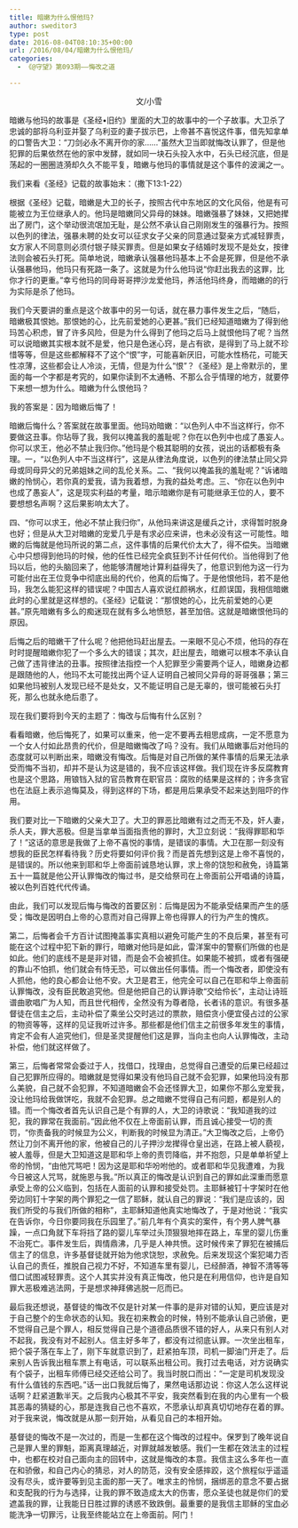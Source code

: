 ```yaml
---
title: 暗嫩为什么恨他玛?
author: sweditor3
type: post
date: 2016-08-04T08:10:35+00:00
url: /2016/08/04/暗嫩为什么恨他玛/
categories:
  - 《@守望》第093期——悔改之道

---
```

<p style="text-align: center;">
  文/小雪<!--more-->
</p>

暗嫩与他玛的故事是《圣经•旧约》里面的大卫的故事中的一个子故事。大卫杀了忠诚的部将乌利亚并娶了乌利亚的妻子拔示巴，上帝甚不喜悦这件事，借先知拿单的口警告大卫：“刀剑必永不离开你的家……”虽然大卫当即就悔改认罪了，但是他犯罪的后果依然在他的家中发酵，就如同一块石头投入水中，石头已经沉底，但是荡起的一圈圈涟漪却久久不能平复，暗嫩与他玛的事情就是这个事件的波澜之一。

我们来看《圣经》记载的故事始末：（撒下13:1-22）

根据《圣经》记载，暗嫩是大卫的长子，按照古代中东地区的文化风俗，他是有可能被立为王位继承人的。他玛是暗嫩同父异母的妹妹。暗嫩强暴了妹妹，又把她撵出了房门，这个举动很流氓加无耻，是公然不承认自己刚刚发生的强暴行为。按照以色列的律法，强暴未聘的处女可以征求女子父亲的同意通过娶亲方式减轻罪责，女方家人不同意则必须付银子赎买罪责。但是如果女子结婚时发现不是处女，按律法则会被石头打死。简单地说，暗嫩承认强暴他玛基本上不会是死罪，但是他不承认强暴他玛，他玛只有死路一条了。这就是为什么他玛说“你赶出我去的这罪，比你才行的更重。”幸亏他玛的同母哥哥押沙龙爱他玛，养活他玛终身，而暗嫩的的行为实际是杀了他玛。

我们今天要讲的重点是这个故事中的另一句话，就在暴力事件发生之后，“随后，暗嫩极其恨她。那恨她的心，比先前爱她的心更甚。”我们已经知道暗嫩为了得到他玛苦心积虑，冒了许多风险，但是为什么得到了他玛之后马上就恨他玛了呢？当然可以说暗嫩其实根本就不是爱，他只是色迷心窍，是占有欲，是得到了马上就不珍惜等等，但是这些都解释不了这个“恨”字，可能喜新厌旧，可能水性杨花，可能天性凉薄，这些都会让人冷淡，无情，但是为什么“恨”？《圣经》是上帝默示的，里面的每一个字都是考究的，如果你读到不太通畅、不那么合乎情理的地方，就要停下来想一想为什么。暗嫩为什么恨他玛？

我的答案是：因为暗嫩后悔了！

暗嫩后悔什么？答案就在故事里面。他玛劝暗嫩：“以色列人中不当这样行，你不要做这丑事。你玷辱了我，我何以掩盖我的羞耻呢？你在以色列中也成了愚妄人。你可以求王，他必不禁止我归你。”他玛是个极其聪明的女孩，说出的话都极有条理。一，“以色列人中不当这样行”，这是从律法角度说，以色列的律法禁止同父异母或同母异父的兄弟姐妹之间的乱伦关系。二、“我何以掩盖我的羞耻呢？”诉诸暗嫩的怜悯心，若你真的爱我，请为我着想，为我的益处考虑。三、“你在以色列中也成了愚妄人”，这是现实利益的考量，暗示暗嫩你是有可能继承王位的人，要不要想想名声啊？这后果影响太大了。

四、“你可以求王，他必不禁止我归你”，从他玛来讲这是缓兵之计，求得暂时脱身也好；但是从大卫对暗嫩的宠爱几乎是有求必应来讲，也未必没有这一可能性。暗嫩的后悔就是他玛所说的第二点，这件事情的后果代价太大了，得不偿失。当暗嫩心中只想得到他玛的时候，他的任性已经完全疯狂到不计任何代价。当他得到了他玛以后，他的头脑回来了，他能够清醒地计算利益得失了，他意识到他为这一行为可能付出在王位竞争中彻底出局的代价，他真的后悔了。于是他恨他玛，若不是他玛，我怎么能犯这样的错误呢？中国古人喜欢说红颜祸水，红颜误国，我相信暗嫩此时的心里就是这样想的。《圣经》记载说：“那恨她的心，比先前爱她的心更甚。”原先暗嫩有多么的痴迷现在就有多么地愤怒，甚至加倍。这就是暗嫩恨他玛的原因。

后悔之后的暗嫩干了什么呢？他把他玛赶出屋去。一来眼不见心不烦，他玛的存在时时提醒暗嫩你犯了一个多么大的错误；其次，赶出屋去，暗嫩可以根本不承认自己做了违背律法的丑事。按照律法指控一个人犯罪至少需要两个证人，暗嫩身边都是跟随他的人，他玛不太可能找出两个证人证明自己被同父异母的哥哥强暴；第三如果他玛被别人发现已经不是处女，又不能证明自己是无辜的，很可能被石头打死，那么也就永绝后患了。

现在我们要将到今天的主题了：悔改与后悔有什么区别？

看看暗嫩，他后悔死了，如果可以重来，他一定不要再去相思成病，一定不愿意为一个女人付如此昂贵的代价，但是暗嫩悔改了吗？没有。我们从暗嫩事后对他玛的态度就可以判断出来，暗嫩没有悔改。后悔是对自己所做的某件事情的后果无法承受而悔不当初，却并不是认为这是错的，我不应该这样做。我们现在许多反腐教育也是这个思路，用锒铛入狱的官员教育在职官员：腐败的结果是这样的；许多贪官也在法庭上表示追悔莫及，得到这样的下场，都是用后果承受不起来达到阻吓的作用。

我们要对比一下暗嫩的父亲大卫了。大卫的罪恶比暗嫩有过之而无不及，奸人妻，杀人夫，罪大恶极。但是当拿单当面指责他的罪时，大卫立刻说：“我得罪耶和华了！”这话的意思是我做了上帝不喜悦的事情，是错误的事情。大卫在那一刻没有想我的臣民怎样看待我？历史将要如何评价我？而是首先想到这是上帝不喜悦的，是错误的。所以他来到耶和华上帝面前诚恳地认罪，求上帝的饶恕和赦免，诗篇第五十一篇就是他公开认罪悔改的悔过书，是交给祭司在上帝面前公开唱诵的诗篇，被以色列百姓代代传诵。

由此，我们可以发现后悔与悔改的首要区别：后悔是因为不能承受结果而产生的感受；悔改是因明白上帝的心意而对自己得罪上帝也得罪人的行为产生的愧疚。

第二，后悔者会千方百计试图掩盖事实真相以避免可能产生的不良后果，甚至有可能在这个过程中犯下新的罪行，暗嫩对他玛是如此，雷洋案中的警察们所做的也是如此。他们的底线不是是非对错，而是会不会被抓住。如果能不被抓，或者有强硬的靠山不怕抓，他们就会有恃无恐，可以做出任何事情。而一个悔改者，即使没有人抓他，他的良心都会让他不安。大卫是君王，他完全可以自己在耶和华上帝面前认罪悔改，没有臣民敢追究他。但是他把自己的认罪诗歌“交给伶长”，主动让诗班谱曲歌唱广为人知，而且世代相传，全然没有为尊者隐，长者讳的意识。有很多基督徒在信主之后，主动补偿了乘坐公交时逃过的票款，赔偿贪小便宜侵占过的公家的物资等等，这样的见证我听过许多。那些都是他们信主之前很多年发生的事情，肯定不会有人追究他们，但是圣灵提醒他们这是罪，当向主也向人认罪悔改，主动补偿，他们就这样做了。

第三，后悔者常常会委过于人，找借口，找理由，总觉得自己遭受的后果已经超过自己犯罪所应得的。暗嫩就是觉得如果没有他玛自己就不会犯罪，如果他玛没有那么美貌，自己就不会犯罪，不知道暗嫩会不会还怪罪大卫，如果你不那么宠爱我，没让他玛给我做饼吃，我就不会犯罪。总之暗嫩不觉得自己有问题，都是别人的错。而一个悔改者首先认识自己是个有罪的人，大卫的诗歌说：“我知道我的过犯，我的罪常在我面前。”因此他不仅在上帝面前认罪，而且诚心接受一切的责罚，“你责备我的时候显为公义，判断我的时候显为清正。”大卫悔改之后，上帝仍然让刀剑不离开他的家，他被自己的儿子押沙龙撵得仓皇出逃，在路上被人藐视，被人羞辱，但是大卫知道这是耶和华上帝的责罚降临，并不抱怨，只是单单祈望上帝的怜悯，“由他咒骂吧！因为这是耶和华吩咐他的。或者耶和华见我遭难，为我今日被这人咒骂，就施恩与我。”所以真正的悔改是认识到自己的罪如此深重而愿意承受上帝的公义临到，包括在人面前的认罪和接受处罚。主耶稣被钉十字架时在他旁边同钉十字架的两个罪犯之一信了耶稣，就认自己的罪说：“我们是应该的，因我们所受的与我们所做的相称”，主耶稣知道他真实地悔改了，于是对他说：“我实在告诉你，今日你要同我在乐园里了。”前几年有个真实的案件，有个男人脾气暴躁，一点口角就下车将挡了路的婴儿车举过头顶狠狠地摔在路上，车里的婴儿伤重不治死亡。事件发生后，舆情鼎沸，几乎是人神共愤。这时候传来了罪犯在被捕后信主了的信息，许多基督徒就开始为他求饶恕，求赦免。后来发现这个案犯竭力否认自己的责任，推脱自己视力不好，不知道车里有婴儿，已经醉酒，神智不清等等借口试图减轻罪责。这个人其实并没有真正悔改，他只是在利用信仰，也许是自知罪大恶极难逃法网，于是想求神拜佛逃脱一厄而已。

最后我还想说，基督徒的悔改不仅是针对某一件事的是非对错的认知，更应该是对于自己整个的生命状态的认知。我在初来教会的时候，特别不能承认自己骄傲，更不觉得自己是个罪人，相反觉得自己是个道德品质很不错的好人，从来只有别人对不起我，我没有对不起别人。信主好多年了，都没有过彻底认罪。一次坐出租车，把个袋子落在车上了，刚下车就意识到了，赶紧拍车顶，司机一脚油门开走了。后来别人告诉我出租车票上有电话，可以联系出租公司。我打过去电话，对方说确实有个袋子，出租车师傅已经交还给公司了。我当时脱口而出：“一定是司机发现没有什么值钱的东西吧。”话一出口我就后悔了，果然电话那边说：你这人怎么这样说话啊？赶紧道歉半天。之后我内心极其不平安，我突然看到在我的内心里有一个极其恶毒的猜疑的心，那是连我自己也不喜欢，不愿承认却真真切切地存在着的罪。对于我来说，悔改就是从那一刻开始，从看见自己的本相开始。

基督徒的悔改不是一次过的，而是一生都在这个悔改的过程中。保罗到了晚年说自己是罪人里的罪魁，距离真理越近，对罪就越发敏感。我们一生都在效法主的过程中，也都在校对自己面向主的回转中，这就是悔改的本意。我信主这么多年也一直在和骄傲，和自己内心的猜忌，对人的防范，没有安全感摔跤，这个旅程似乎遥遥没有尽头，或许要等到见主面的那一天了。唯求主的怜悯，捆绑恶的意念不要占据和支配我的行为与选择，让我的罪不致造成太大的伤害，愿众圣徒也就是你们的爱遮盖我的罪，让我能日日胜过罪的诱惑不致跌倒。最重要的是我信主耶稣的宝血必能洗净一切罪污，让我至终能站立在上帝面前。阿门！